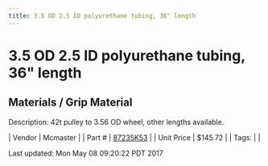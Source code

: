 ```yaml
---
title: 3.5 OD 2.5 ID polyurethane tubing, 36" length
---
```


# 3.5 OD 2.5 ID polyurethane tubing, 36" length
## Materials / Grip Material
Description: 	42t pulley to 3.56 OD wheel, other lengths available. 

| Vendor | Mcmaster | 
| Part # | [87235K53](https://www.mcmaster.com/#87235K53) | 
| Unit Price | $145.72 | 
| Tags: |  | 

Last updated: Mon May 08 09:20:22 PDT 2017